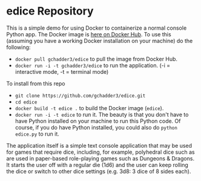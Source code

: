 # edice Repository

This is a simple demo for using Docker to containerize a normal console Python app.  The Docker image
is [here on Docker Hub](https://hub.docker.com/repository/docker/gchadder3/edice).  To use this (assuming 
you have a working Docker installation on your machine) do the following:
* `docker pull gchadder3/edice` to pull the image from Docker Hub.
* `docker run -i -t gchadder3/edice` to run the application.  (-i = interactive mode, -t = terminal mode)

To install from this repo
* `git clone https://github.com/gchadder3/edice.git` 
* `cd edice`
* `docker build -t edice .` to build the Docker image (`edice`).
* `docker run -i -t edice` to run it.  The beauty is that you don't have to have Python installed on your 
machine to run this Python code.  Of course, if you do have Python installed, you could also do `python edice.py` 
to run it.

The application itself is a simple text console application that may be used for games that require dice, 
including, for example, polyhedral dice such as are used in paper-based role-playing games such as 
Dungeons & Dragons.  It starts the user off with a regular die (1d6) and the user can keep rolling the 
dice or switch to other dice settings (e.g. 3d8: 3 dice of 8 sides each).